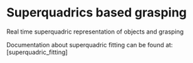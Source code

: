 
# Superquadrics based grasping

Real time superquadric representation of objects and grasping


Documentation about superquadric fitting can be found at: [superquadric_fitting] 




